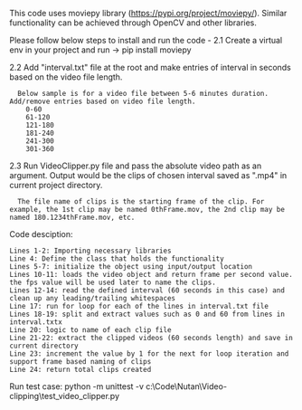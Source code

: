 This code uses moviepy library (https://pypi.org/project/moviepy/). Similar functionality can be achieved through OpenCV and other libraries.

Please follow below steps to install and run the code -
  2.1 Create a virtual env in your project and run -> pip install moviepy
  
  2.2 Add "interval.txt" file at the root and make entries of interval in seconds based on the video file length. 
  
      Below sample is for a video file between 5-6 minutes duration. Add/remove entries based on video file length.
        0-60
        61-120
        121-180
        181-240
        241-300
        301-360
        
  
  2.3 Run VideoClipper.py file and pass the absolute video path as an argument. Output would be the clips of chosen interval saved as ".mp4" in current project directory.
      
      The file name of clips is the starting frame of the clip. For example, the 1st clip may be named 0thFrame.mov, the 2nd clip may be named 180.1234thFrame.mov, etc.
  
 Code desciption:
  
    Lines 1-2: Importing necessary libraries
    Line 4: Define the class that holds the functionality
    Lines 5-7: initialize the object using input/output location
    Lines 10-11: loads the video object and return frame per second value. the fps value will be used later to name the clips.
    Lines 12-14: read the defined interval (60 seconds in this case) and clean up any leading/trailing whitespaces
    Line 17: run for loop for each of the lines in interval.txt file
    Lines 18-19: split and extract values such as 0 and 60 from lines in interval.txtx
    Line 20: logic to name of each clip file 
    Line 21-22: extract the clipped videos (60 seconds length) and save in current directory
    Line 23: increment the value by 1 for the next for loop iteration and support frame based naming of clips
    Line 24: return total clips created
    
Run test case:
  python -m unittest -v c:\Code\Nutan\Video-clipping\test_video_clipper.py
